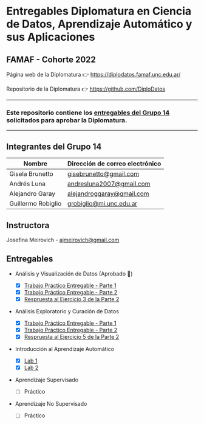 # Entregables Diplomatura en Ciencia de Datos, Aprendizaje Automático y sus Aplicaciones

## FAMAF - Cohorte 2022

Página web de la Diplomatura :point_right: https://diplodatos.famaf.unc.edu.ar/

Repositorio de la Diplomatura :point_right: https://github.com/DiploDatos

<hr style="border-color: yellow">

### Este repositorio contiene los <u>entregables del Grupo 14</u> solicitados para aprobar la Diplomatura.

<hr style="border-color: yellow">



## Integrantes del Grupo 14

|Nombre|Dirección de correo electrónico|
|------|-------------------------------|
|Gisela Brunetto|[gisebrunetto@gmail.com](mailto:gisebrunetto@gmail.com)|
|Andrés Luna|[andresluna2007@gmail.com](mailto:andresluna2007@gmail.com)|
|Alejandro Garay|[alejandroggaray@gmail.com](mailto:alejandroggaray@gmail.com)|
|Guillermo Robiglio|[grobiglio@mi.unc.edu.ar](mailto:grobiglio@mi.unc.edu.ar)|

## Instructora

Josefina Meirovich - [ajmeirovich@gmail.com](jmeirovich@gmail.com)

## Entregables

- Análisis y Visualización de Datos (Aprobado 🥇)

  - [x] [Trabajo Práctico Entregable - Parte 1](./1-Analisis-y-Visualizacion/Grupo_14_Entregable_Parte_1.ipynb)
  - [x] [Trabajo Práctico Entregable - Parte 2](./1-Analisis-y-Visualizacion/Grupo_14_Entregable_Parte_2.ipynb)
  - [x] [Respruesta al Ejercicio 3 de la Parte 2](./1-Analisis-y-Visualizacion/Grupo_14_Entregable_2_Ejercicio_3.pdf)

- Análisis Exploratorio y Curación de Datos

  - [x] [Trabajo Práctico Entregable - Parte 1](./2-Analisis-Exploratorio/Grupo14_entregable_Parte_1_2022.ipynb)
  - [x] [Trabajo Práctico Entregable - Parte 2](./2-Analisis-Exploratorio/Grupo14_entregable_Parte_2_2022.ipynb)
  - [x] [Respruesta al Ejercicio 5 de la Parte 2](./2-Analisis-Exploratorio/README.md)

- Introducción al Aprendizaje Automático

  - [x] [Lab 1](./3-Intro-Machine-Learning/Lab%201.ipynb)
  - [x] [Lab 2](./3-Intro-Machine-Learning/Lab%202.ipynb)

- Aprendizaje Supervisado

  - [ ] Práctico
  
- Aprendizaje No Supervisado

  - [ ] Práctico